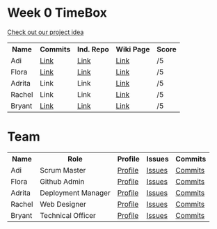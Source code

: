 # Week 0 TimeBox 

[Check out our project idea](https://github.com/adhithin/lab-kit/wiki)
<table>
  <tr>
    <th> Name </th>
    <th> Commits </th>
    <th> Ind. Repo </th>
    <th> Wiki Page </th>
    <th> Score </th>
  </tr>
   <tr>
    <td> Adi </td>
     <td> <a href="https://github.com/adhithin/lab-kit/commits/master/README.md"> Link </a> </td>
     <td> <a href="https://github.com/adhithin/adi-personal"> Link </a> </td>
    <td><a href="https://github.com/nighthawkcoders/nighthawk_csa/wiki/Tri-2:-Tech-Talk-5-Data-Ops"> Link </a></td>
    <td> /5 </td>
  </tr>
  <tr>
    <td> Flora </td>
    <td> <a href="https://github.com/florayuan18/just-to-suffer/commits/main"> Link </a> </td>
    <td> <a href="https://github.com/florayuan18/just-to-suffer"> Link </a> </td>
    <td><a href="https://github.com/nighthawkcoders/nighthawk_csa/wiki/Tri-2:-Tech-Talk-5-Data-Ops"> Link </a></td>
    <td> /5 </td>
  </tr>
<tr>
    <td> Adrita </td>
    <td> Link </td>
    <td> Link </td>
    <td><a href="https://github.com/nighthawkcoders/nighthawk_csa/wiki/Tri-2:-Tech-Talk-5-Data-Ops"> Link </a></td>
    <td> /5 </td>
  </tr>
  <tr>
    <td> Rachel </td>
    <td> Link </td>
    <td> Link </td>
    <td><a href="https://github.com/nighthawkcoders/nighthawk_csa/wiki/Tri-2:-Tech-Talk-5-Data-Ops"> Link </a></td>
    <td> /5 </td>
  </tr>
 <tr>
    <td> Bryant </td>
    <td><a href="https://github.com/HexaDrakon/why-am-i-here/commits/master">Link</a></td>
    <td><a href="https://github.com/HexaDrakon/why-am-i-here">Link</a></td>
    <td><a href="https://github.com/nighthawkcoders/nighthawk_csa/wiki/Tri-2:-Tech-Talk-5-Data-Ops"> Link </a></td>
    <td> /5 </td>
  </tr>
</table>


# Team

<table>
  <tr>
    <th>Name</th>
    <th>Role</th>
    <th>Profile</th>
    <th>Issues</th>
    <th>Commits</th>
  </tr>
  <tr>
    <td> Adi </td>
    <td> Scrum Master </td>
    <td><a href="https://github.com/jm1021" target="_blank">Profile</a></td>
    <td><a href="https://github.com/nighthawkcoders/nighthawk_csa/issues?q=assignee%3Ajm1021" target="_blank">Issues</a></td>
    <td><a href="https://github.com/nighthawkcoders/nighthawk_csa/commits?author=jm1021" target="_blank">Commits</a></td>
  </tr>
  <tr>
    <td> Flora </td>
    <td> Github Admin </td>
    <td><a href="https://github.com/jm1021" target="_blank">Profile</a></td>
    <td><a href="https://github.com/nighthawkcoders/nighthawk_csa/issues?q=assignee%3Ajm1021" target="_blank">Issues</a></td>
    <td><a href="https://github.com/nighthawkcoders/nighthawk_csa/commits?author=jm1021" target="_blank">Commits</a></td>
  </tr>
  <tr>
    <td> Adrita </td>
    <td> Deployment Manager </td>
    <td><a href="https://github.com/jm1021" target="_blank">Profile</a></td>
    <td><a href="https://github.com/nighthawkcoders/nighthawk_csa/issues?q=assignee%3Ajm1021" target="_blank">Issues</a></td>
    <td><a href="https://github.com/nighthawkcoders/nighthawk_csa/commits?author=jm1021" target="_blank">Commits</a></td>
  </tr>
  <tr>
    <td> Rachel </td>
    <td> Web Designer </td>
    <td><a href="https://github.com/jm1021" target="_blank">Profile</a></td>
    <td><a href="https://github.com/nighthawkcoders/nighthawk_csa/issues?q=assignee%3Ajm1021" target="_blank">Issues</a></td>
    <td><a href="https://github.com/nighthawkcoders/nighthawk_csa/commits?author=jm1021" target="_blank">Commits</a></td>
  </tr>
  <tr>
    <td> Bryant </td>
    <td> Technical Officer </td>
    <td><a href="https://github.com/jm1021" target="_blank">Profile</a></td>
    <td><a href="https://github.com/nighthawkcoders/nighthawk_csa/issues?q=assignee%3Ajm1021" target="_blank">Issues</a></td>
    <td><a href="https://github.com/nighthawkcoders/nighthawk_csa/commits?author=jm1021" target="_blank">Commits</a></td>
  </tr>
</table>

